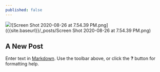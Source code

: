 ```yaml
---
published: false
---
```

![]({{site.baseurl}}/_posts/Screen%20Shot%202020-08-26%20at%207.54.39%20PM.png)![Screen Shot 2020-08-26 at 7.54.39 PM.png]({{site.baseurl}}/_posts/Screen Shot 2020-08-26 at 7.54.39 PM.png)
## A New Post

Enter text in [Markdown](http://daringfireball.net/projects/markdown/). Use the toolbar above, or click the **?** button for formatting help.
